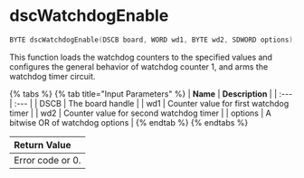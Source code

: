 # dscWatchdogEnable

```c
BYTE dscWatchdogEnable(DSCB board, WORD wd1, BYTE wd2, SDWORD options);
```

This function loads the watchdog counters to the specified values and configures the general behavior of watchdog counter 1, and arms the watchdog timer circuit.

{% tabs %}
{% tab title="Input Parameters" %}
| **Name** | **Description** |
| :--- | :--- |
| DSCB  | The board handle |
| wd1 | Counter value for first watchdog timer |
| wd2 | Counter value for second watchdog timer |
| options | A bitwise OR of watchdog options |
{% endtab %}
{% endtabs %}

| Return Value |
| :--- |
| Error code or 0. |

